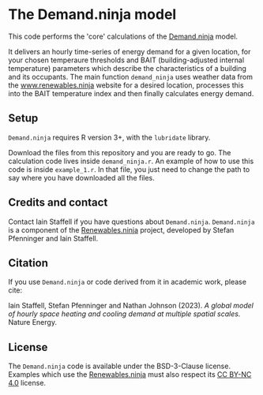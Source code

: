 # The Demand.ninja model

This code performs the 'core' calculations of the [Demand.ninja](https://demand.ninja) model.

It delivers an hourly time-series of energy demand for a given location, for your chosen temperaure thresholds and BAIT (building-adjusted internal temperature) parameters which describe the characteristics of a building and its occupants. The main function `demand_ninja` uses weather data from the www.renewables.ninja website for a desired location, processes this into the BAIT temperature index and then finally calculates energy demand.


## Setup
`Demand.ninja` requires R version 3+, with the `lubridate` library.

Download the files from this repository and you are ready to go. The calculation code lives inside `demand_ninja.r`. An example of how to use this code is inside `example_1.r`.  In that file, you just need to change the path to say where you have downloaded all the files.


## Credits and contact
Contact Iain Staffell if you have questions about `Demand.ninja`.  `Demand.ninja` is a component of the [Renewables.ninja](https://renewables.ninja) project, developed by Stefan Pfenninger and Iain Staffell.


## Citation
If you use `Demand.ninja` or code derived from it in academic work, please cite:

Iain Staffell, Stefan Pfenninger and Nathan Johnson (2023). _A global model of hourly space heating and cooling demand at multiple spatial scales._ Nature Energy.


## License

The `Demand.ninja` code is available under the BSD-3-Clause license. Examples which use the [Renewables.ninja](https://renewables.ninja) must also respect its [CC BY-NC 4.0](https://www.renewables.ninja/about) license.
